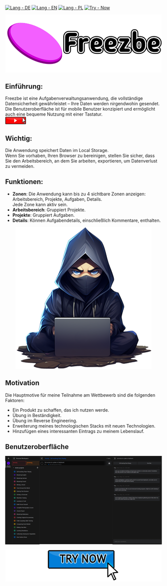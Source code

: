 
[![Lang - DE](https://img.shields.io/badge/lang-de-2ea44f)](/README.DE.md)
[![Lang - EN](https://img.shields.io/badge/lang-en-2ea44f)](/README.md)
[![Lang - PL](https://img.shields.io/badge/lang-pl-2ea44f)](/README.PL.md)
[![Try - Now](https://img.shields.io/badge/try-now-2ea44f)](https://freezbe.pl/)

[![Freezbe](docs/readme/images/Freezbe_logo.png "Freezbe")](http://www.freezbe.pl/)

## Einführung:

Freezbe ist eine Aufgabenverwaltungsanwendung, die vollständige Datensicherheit gewährleistet – Ihre Daten werden nirgendwohin gesendet.<br>
Die Benutzeroberfläche ist für mobile Benutzer konzipiert und ermöglicht auch eine bequeme Nutzung mit einer Tastatur.<br>
[![Video](docs/readme/images/Video.png "Video")](https://youtu.be/-qko_WBh-is)

## Wichtig:

Die Anwendung speichert Daten im Local Storage.<br>
Wenn Sie vorhaben, Ihren Browser zu bereinigen, stellen Sie sicher, dass Sie den Arbeitsbereich, an dem Sie arbeiten, exportieren, um Datenverlust zu vermeiden.

## Funktionen:

-   **Zonen**: Die Anwendung kann bis zu 4 sichtbare Zonen anzeigen: Arbeitsbereich, Projekte, Aufgaben, Details.<br>
    Jede Zone kann aktiv sein.
-   **Arbeitsbereich**: Gruppiert Projekte.
-   **Projekte**: Gruppiert Aufgaben.
-   **Details**: Können Aufgabendetails, einschließlich Kommentare, enthalten.

<p align="center">
 <img src="https://raw.githubusercontent.com/ArcticLeopard/Freezbe/main/docs/readme/images/Developer.png" />
</p>

## Motivation

Die Hauptmotive für meine Teilnahme am Wettbewerb sind die folgenden Faktoren:

-   Ein Produkt zu schaffen, das ich nutzen werde.
-   Übung in Beständigkeit.
-   Übung im Reverse Engineering.
-   Erweiterung meines technologischen Stacks mit neuen Technologien.
-   Hinzufügen eines interessanten Eintrags zu meinem Lebenslauf.

## Benutzeroberfläche

[![UI](docs/readme/images/PreviewCurrentUserInterface.png "UI")](http://www.freezbe.pl/)

[![Freezbe](docs/readme/images/TryNow.png "Freezbe")](http://www.freezbe.pl/)
